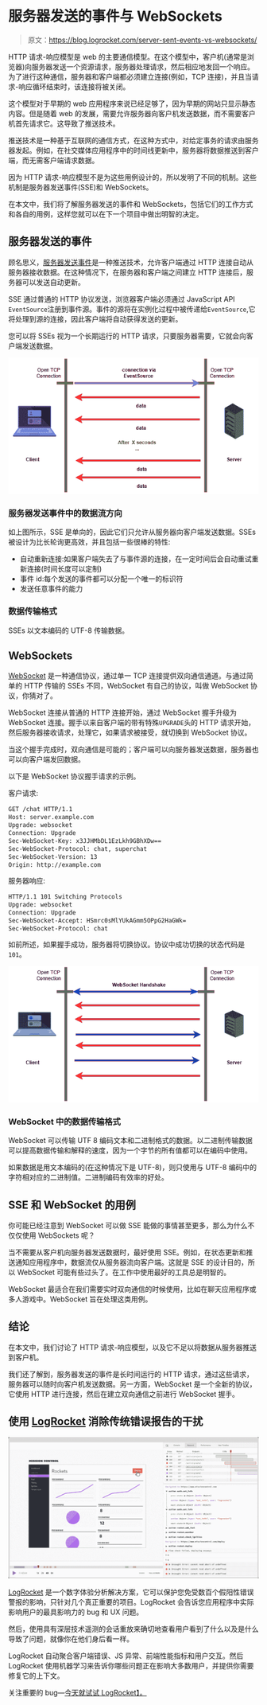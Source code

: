 # 服务器发送的事件与 WebSockets 

> 原文：<https://blog.logrocket.com/server-sent-events-vs-websockets/>

HTTP 请求-响应模型是 web 的主要通信模型。在这个模型中，客户机(通常是浏览器)向服务器发送一个资源请求，服务器处理请求，然后相应地发回一个响应。为了进行这种通信，服务器和客户端都必须建立连接(例如，TCP 连接)，并且当请求-响应循环结束时，该连接将被关闭。

这个模型对于早期的 web 应用程序来说已经足够了，因为早期的网站只显示静态内容。但是随着 web 的发展，需要允许服务器向客户机发送数据，而不需要客户机首先请求它。这导致了推送技术。

推送技术是一种基于互联网的通信方式，在这种方式中，对给定事务的请求由服务器发起。例如，在社交媒体应用程序中的时间线更新中，服务器将数据推送到客户端，而无需客户端请求数据。

因为 HTTP 请求-响应模型不是为这些用例设计的，所以发明了不同的机制。这些机制是服务器发送事件(SSE)和 WebSockets。

在本文中，我们将了解服务器发送的事件和 WebSockets，包括它们的工作方式和各自的用例，这样您就可以在下一个项目中做出明智的决定。

## 服务器发送的事件

顾名思义，[服务器发送事件](https://blog.logrocket.com/using-fetch-event-source-server-sent-events-react/)是一种推送技术，允许客户端通过 HTTP 连接自动从服务器接收数据。在这种情况下，在服务器和客户端之间建立 HTTP 连接后，服务器可以发送自动更新。

SSE 通过普通的 HTTP 协议发送，浏览器客户端必须通过 JavaScript API `EventSource`注册到事件源。事件的源将在实例化过程中被传递给`EventSource`,它将处理到源的连接，因此客户端将自动获得发送的更新。

您可以将 SSEs 视为一个长期运行的 HTTP 请求，只要服务器需要，它就会向客户端发送数据。

![Representation of Server-Sent Events ](img/47f7487c7e49df8da499a78dbdf83947.png)

### 服务器发送事件中的数据流方向

如上图所示，SSE 是单向的，因此它们只允许从服务器向客户端发送数据。SSEs 被设计为比长轮询更高效，并且包括一些很棒的特性:

*   自动重新连接:如果客户端失去了与事件源的连接，在一定时间后会自动重试重新连接(时间长度可以定制)
*   事件 id:每个发送的事件都可以分配一个唯一的标识符
*   发送任意事件的能力

### 数据传输格式

SSEs 以文本编码的 UTF-8 传输数据。

## WebSockets

[WebSocket](https://blog.logrocket.com/websockets-tutorial-how-to-go-real-time-with-node-and-react-8e4693fbf843/) 是一种通信协议，通过单一 TCP 连接提供双向通信通道。与通过简单的 HTTP 传输的 SSEs 不同，WebSocket 有自己的协议，叫做 WebSocket 协议，你猜对了。

WebSocket 连接从普通的 HTTP 连接开始，通过 WebSocket 握手升级为 WebSocket 连接。握手以来自客户端的带有特殊`UPGRADE`头的 HTTP 请求开始，然后服务器接收请求，处理它，如果请求被接受，就切换到 WebSocket 协议。

当这个握手完成时，双向通信是可能的；客户端可以向服务器发送数据，服务器也可以向客户端发回数据。

以下是 WebSocket 协议握手请求的示例。

客户请求:

```
GET /chat HTTP/1.1
Host: server.example.com
Upgrade: websocket
Connection: Upgrade
Sec-WebSocket-Key: x3JJHMbDL1EzLkh9GBhXDw==
Sec-WebSocket-Protocol: chat, superchat
Sec-WebSocket-Version: 13
Origin: http://example.com

```

服务器响应:

```
HTTP/1.1 101 Switching Protocols
Upgrade: websocket
Connection: Upgrade
Sec-WebSocket-Accept: HSmrc0sMlYUkAGmm5OPpG2HaGWk=
Sec-WebSocket-Protocol: chat

```

如前所述，如果握手成功，服务器将切换协议。协议中成功切换的状态代码是`101`。

![Depiction of websocket handshake](img/9e38542da6950b5a10a40b9d1c2f6537.png)

### WebSocket 中的数据传输格式

WebSocket 可以传输 UTF 8 编码文本和二进制格式的数据。以二进制传输数据可以提高数据传输和解释的速度，因为一个字节的所有值都可以在编码中使用。

如果数据是用文本编码的(在这种情况下是 UTF-8)，则只使用与 UTF-8 编码中的字符相对应的二进制值。二进制编码有效率的好处。

## SSE 和 WebSocket 的用例

你可能已经注意到 WebSocket 可以做 SSE 能做的事情甚至更多，那么为什么不仅仅使用 WebSockets 呢？

当不需要从客户机向服务器发送数据时，最好使用 SSE。例如，在状态更新和推送通知应用程序中，数据流仅从服务器流向客户端。这就是 SSE 的设计目的，所以 WebSocket 可能有些过头了。在工作中使用最好的工具总是明智的。

WebSocket 最适合在我们需要实时双向通信的时候使用，比如在聊天应用程序或多人游戏中。WebSocket 旨在处理这类用例。

## 结论

在本文中，我们讨论了 HTTP 请求-响应模型，以及它不足以将数据从服务器推送到客户机。

我们还了解到，服务器发送的事件是长时间运行的 HTTP 请求，通过这些请求，服务器可以随时向客户机发送数据。另一方面，WebSocket 是一个全新的协议，它使用 HTTP 进行连接，然后在建立双向通信之前进行 WebSocket 握手。

## 使用 [LogRocket](https://lp.logrocket.com/blg/signup) 消除传统错误报告的干扰

[![LogRocket Dashboard Free Trial Banner](img/d6f5a5dd739296c1dd7aab3d5e77eeb9.png)](https://lp.logrocket.com/blg/signup)

[LogRocket](https://lp.logrocket.com/blg/signup) 是一个数字体验分析解决方案，它可以保护您免受数百个假阳性错误警报的影响，只针对几个真正重要的项目。LogRocket 会告诉您应用程序中实际影响用户的最具影响力的 bug 和 UX 问题。

然后，使用具有深层技术遥测的会话重放来确切地查看用户看到了什么以及是什么导致了问题，就像你在他们身后看一样。

LogRocket 自动聚合客户端错误、JS 异常、前端性能指标和用户交互。然后 LogRocket 使用机器学习来告诉你哪些问题正在影响大多数用户，并提供你需要修复它的上下文。

关注重要的 bug—[今天就试试 LogRocket】。](https://lp.logrocket.com/blg/signup-issue-free)